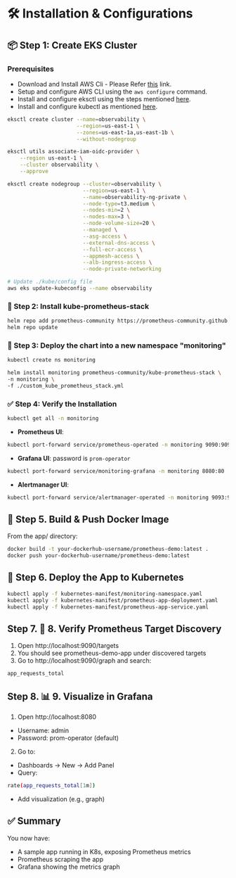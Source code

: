 # 🛠️  Installation & Configurations
## 📦 Step 1: Create EKS Cluster

### Prerequisites
- Download and Install AWS Cli - Please Refer [this]("https://docs.aws.amazon.com/cli/latest/userguide/getting-started-install.html") link.
- Setup and configure AWS CLI using the `aws configure` command.
- Install and configure eksctl using the steps mentioned [here]("https://eksctl.io/installation/").
- Install and configure kubectl as mentioned [here]("https://kubernetes.io/docs/tasks/tools/").


```bash
eksctl create cluster --name=observability \
                      --region=us-east-1 \
                      --zones=us-east-1a,us-east-1b \
                      --without-nodegroup
```
```bash
eksctl utils associate-iam-oidc-provider \
    --region us-east-1 \
    --cluster observability \
    --approve
```
```bash
eksctl create nodegroup --cluster=observability \
                        --region=us-east-1 \
                        --name=observability-ng-private \
                        --node-type=t3.medium \
                        --nodes-min=2 \
                        --nodes-max=3 \
                        --node-volume-size=20 \
                        --managed \
                        --asg-access \
                        --external-dns-access \
                        --full-ecr-access \
                        --appmesh-access \
                        --alb-ingress-access \
                        --node-private-networking

# Update ./kube/config file
aws eks update-kubeconfig --name observability
```

### 🧰 Step 2: Install kube-prometheus-stack
```bash
helm repo add prometheus-community https://prometheus-community.github.io/helm-charts
helm repo update
```

### 🚀 Step 3: Deploy the chart into a new namespace "monitoring"
```bash
kubectl create ns monitoring
```
```bash
helm install monitoring prometheus-community/kube-prometheus-stack \
-n monitoring \
-f ./custom_kube_prometheus_stack.yml
```

### ✅ Step 4: Verify the Installation
```bash
kubectl get all -n monitoring
```
- **Prometheus UI**:
```bash
kubectl port-forward service/prometheus-operated -n monitoring 9090:9090 --address 0.0.0.0
```

- **Grafana UI**: password is `prom-operator`
```bash
kubectl port-forward service/monitoring-grafana -n monitoring 8080:80
```
- **Alertmanager UI**:
```bash
kubectl port-forward service/alertmanager-operated -n monitoring 9093:9093
```
## 🐳 Step 5. Build & Push Docker Image
From the app/ directory:
```bash
docker build -t your-dockerhub-username/prometheus-demo:latest .
docker push your-dockerhub-username/prometheus-demo:latest
```
## 🚀 Step 6. Deploy the App to Kubernetes
```bash
kubectl apply -f kubernetes-manifest/monitoring-namespace.yaml
kubectl apply -f kubernetes-manifest/prometheus-app-deployment.yaml
kubectl apply -f kubernetes-manifest/prometheus-app-service.yaml
```
## Step 7. 🔎 8. Verify Prometheus Target Discovery
1. Open http://localhost:9090/targets
2. You should see prometheus-demo-app under discovered targets
3. Go to http://localhost:9090/graph and search:
```bash
app_requests_total
```
## Step 8. 📊 9. Visualize in Grafana
1. Open http://localhost:8080
- Username: admin
- Password: prom-operator (default)
2. Go to:
- Dashboards → New → Add Panel
- Query:
```bash
rate(app_requests_total[1m])
```
- Add visualization (e.g., graph)
## ✅ Summary
You now have:
- A sample app running in K8s, exposing Prometheus metrics
- Prometheus scraping the app
- Grafana showing the metrics graph
